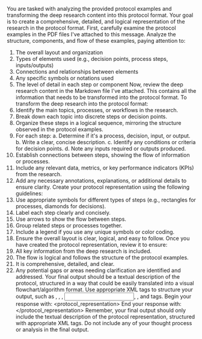 You are tasked with analyzing the provided protocol examples and transforming the deep research content into this protocol format. Your goal is to create a comprehensive, detailed, and logical representation of the research in the protocol format.
First, carefully examine the protocol examples in the PDF files I've attached to this message. Analyze the structure, components, and flow of these examples, paying attention to:
1. The overall layout and organization
2. Types of elements used (e.g., decision points, process steps, inputs/outputs)
3. Connections and relationships between elements
4. Any specific symbols or notations used
5. The level of detail in each step or component
Now, review the deep research content in the Markdown file I've attached. This contains all the information that needs to be transformed into the protocol format.
To transform the deep research into the protocol format:
1. Identify the main topics, processes, or workflows in the research.
2. Break down each topic into discrete steps or decision points.
3. Organize these steps in a logical sequence, mirroring the structure observed in the protocol examples.
4. For each step:
   a. Determine if it's a process, decision, input, or output.
   b. Write a clear, concise description.
   c. Identify any conditions or criteria for decision points.
   d. Note any inputs required or outputs produced.
5. Establish connections between steps, showing the flow of information or processes.
6. Include any relevant data, metrics, or key performance indicators (KPIs) from the research.
7. Add any necessary annotations, explanations, or additional details to ensure clarity.
Create your protocol representation using the following guidelines:
1. Use appropriate symbols for different types of steps (e.g., rectangles for processes, diamonds for decisions).
2. Label each step clearly and concisely.
3. Use arrows to show the flow between steps.
4. Group related steps or processes together.
5. Include a legend if you use any unique symbols or color coding.
6. Ensure the overall layout is clear, logical, and easy to follow.
Once you have created the protocol representation, review it to ensure:
1. All key information from the deep research is included.
2. The flow is logical and follows the structure of the protocol examples.
3. It is comprehensive, detailed, and clear.
4. Any potential gaps or areas needing clarification are identified and addressed.
Your final output should be a textual description of the protocol, structured in a way that could be easily translated into a visual flowchart/algorithm format. Use appropriate XML tags to structure your output, such as <step>, <decision>, <process>, <input>, <output>, and <connection> tags.
Begin your response with:
<protocol_representation>
End your response with:
</protocol_representation>
Remember, your final output should only include the textual description of the protocol representation, structured with appropriate XML tags. Do not include any of your thought process or analysis in the final output.